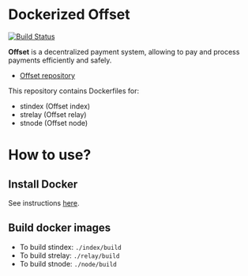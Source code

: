 # Dockerized Offset

[![Build Status](https://travis-ci.com/freedomlayer/offset_docker.svg?branch=master)](https://travis-ci.com/freedomlayer/offset_docker)

**Offset** is a decentralized payment system, allowing to pay and process
payments efficiently and safely.

- [Offset repository](https://github.com/freedomlayer/offset)

This repository contains Dockerfiles for:

- stindex (Offset index)
- strelay (Offset relay)
- stnode (Offset node)


# How to use?

## Install Docker

See instructions [here](https://docs.docker.com/install/).

## Build docker images

- To build stindex: `./index/build`
- To build strelay: `./relay/build`
- To build stnode: `./node/build`
